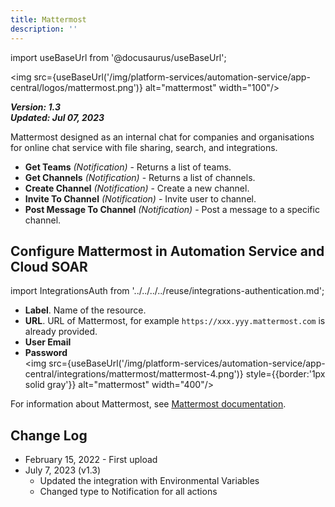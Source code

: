 ```yaml
---
title: Mattermost
description: ''
---
```

import useBaseUrl from '@docusaurus/useBaseUrl';

<img src={useBaseUrl('/img/platform-services/automation-service/app-central/logos/mattermost.png')} alt="mattermost" width="100"/>

***Version: 1.3  
Updated: Jul 07, 2023***

Mattermost designed as an internal chat for companies and organisations for online chat service with file sharing,
search, and integrations.

* **Get Teams** *(Notification)* - Returns a list of teams.
* **Get Channels** *(Notification)* - Returns a list of channels.
* **Create Channel** *(Notification)* - Create a new channel.
* **Invite To Channel** *(Notification)* - Invite user to channel.
* **Post Message To Channel** *(Notification)* - Post a message to a specific channel.

## Configure Mattermost in Automation Service and Cloud SOAR

import IntegrationsAuth from '../../../../reuse/integrations-authentication.md';

<IntegrationsAuth/>

   * **Label**. Name of the resource.
   * **URL**. URL of Mattermost, for example `https://xxx.yyy.mattermost.com` is already provided.
   * **User Email**
   * **Password**<br/><img src={useBaseUrl('/img/platform-services/automation-service/app-central/integrations/mattermost/mattermost-4.png')} style={{border:'1px solid gray'}} alt="mattermost" width="400"/>

For information about Mattermost, see [Mattermost documentation](https://docs.mattermost.com/index.html).

## Change Log

* February 15, 2022 - First upload
* July 7, 2023 (v1.3)
    + Updated the integration with Environmental Variables
    + Changed type to Notification for all actions
